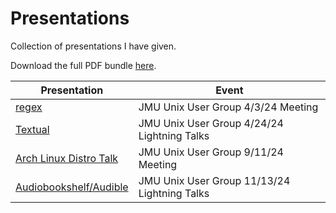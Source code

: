 # Presentations

Collection of presentations I have given.

Download the full PDF bundle [here](https://github.com/TabulateJarl8/presentations/releases/download/presentation-latest/PDF.zip).

| Presentation                                                   | Event                                        |
| -------------------------------------------------------------- | -------------------------------------------- |
| [regex](./regex/index.md)                                      | JMU Unix User Group 4/3/24 Meeting           |
| [Textual](./lightning_talks/Textual.md)                        | JMU Unix User Group 4/24/24 Lightning Talks  |
| [Arch Linux Distro Talk](./distros-arch/index.md)              | JMU Unix User Group 9/11/24 Meeting          |
| [Audiobookshelf/Audible](./lightning_talks/Audiobookshelf.md/) | JMU Unix User Group 11/13/24 Lightning Talks |
